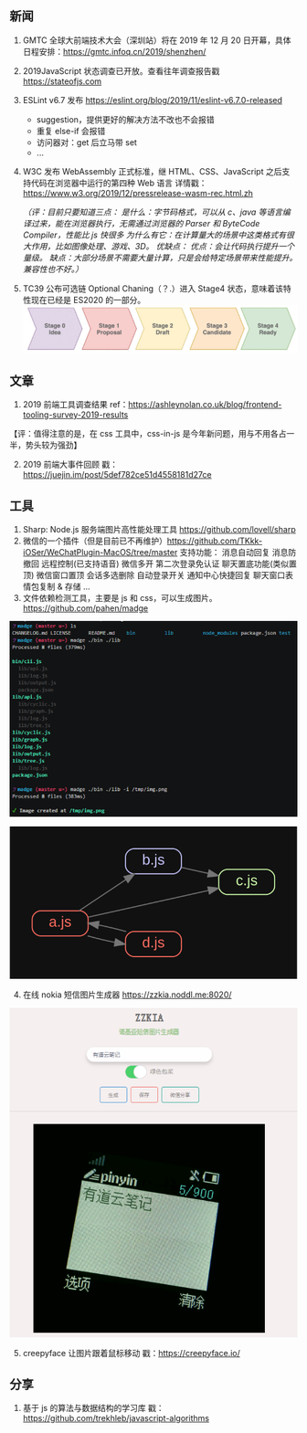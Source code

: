 ## 新闻

1. GMTC 全球大前端技术大会（深圳站）将在 2019 年 12 月 20 日开幕，具体日程安排：https://gmtc.infoq.cn/2019/shenzhen/
2. 2019JavaScript 状态调查已开放。查看往年调查报告戳 https://stateofjs.com
3. ESLint v6.7 发布 https://eslint.org/blog/2019/11/eslint-v6.7.0-released

   - suggestion，提供更好的解决方法不改也不会报错
   - 重复 else-if 会报错
   - 访问器对：get 后立马带 set
   - ...

4. W3C 发布 WebAssembly 正式标准，继 HTML、CSS、JavaScript 之后支持代码在浏览器中运行的第四种 Web 语言 详情戳：https://www.w3.org/2019/12/pressrelease-wasm-rec.html.zh

   _（评：目前只要知道三点：
   是什么：字节码格式，可以从 c、java 等语言编译过来，能在浏览器执行，无需通过浏览器的 Parser 和 ByteCode Compiler，性能比 js 快很多
   为什么有它：在计算量大的场景中这类格式有很大作用，比如图像处理、游戏、3D。
   优缺点：
   优点：会让代码执行提升一个量级。
   缺点：大部分场景不需要大量计算，只是会给特定场景带来性能提升。兼容性也不好。）_

5. TC39 公布可选链 Optional Chaning（？.）进入 Stage4 状态，意味着该特性现在已经是 ES2020 的一部分。
   ![image](https://github.com/jiameiw/share/blob/master/pics/20191213/1.png)

## 文章

1. 2019 前端工具调查结果 ref：https://ashleynolan.co.uk/blog/frontend-tooling-survey-2019-results

【评：值得注意的是，在 css 工具中，css-in-js 是今年新问题，用与不用各占一半，势头较为强劲】

2. 2019 前端大事件回顾 戳：https://juejin.im/post/5def782ce51d4558181d27ce

## 工具

1. Sharp: Node.js 服务端图片高性能处理工具 https://github.com/lovell/sharp
2. 微信的一个插件（但是目前已不再维护）https://github.com/TKkk-iOSer/WeChatPlugin-MacOS/tree/master
   支持功能：
   消息自动回复
   消息防撤回
   远程控制(已支持语音)
   微信多开
   第二次登录免认证
   聊天置底功能(类似置顶)
   微信窗口置顶
   会话多选删除
   自动登录开关
   通知中心快捷回复
   聊天窗口表情包复制 & 存储 ...
3. 文件依赖检测工具，主要是 js 和 css，可以生成图片。https://github.com/pahen/madge

![image](https://github.com/jiameiw/share/blob/master/pics/20191213/2.png)

![image](https://github.com/jiameiw/share/blob/master/pics/20191213/3.svg)

4. 在线 nokia 短信图片生成器 https://zzkia.noddl.me:8020/

![image](https://github.com/jiameiw/share/blob/master/pics/20191213/4.png)

5. creepyface 让图片跟着鼠标移动 戳：https://creepyface.io/

## 分享

1.  基于 js 的算法与数据结构的学习库 戳：https://github.com/trekhleb/javascript-algorithms
